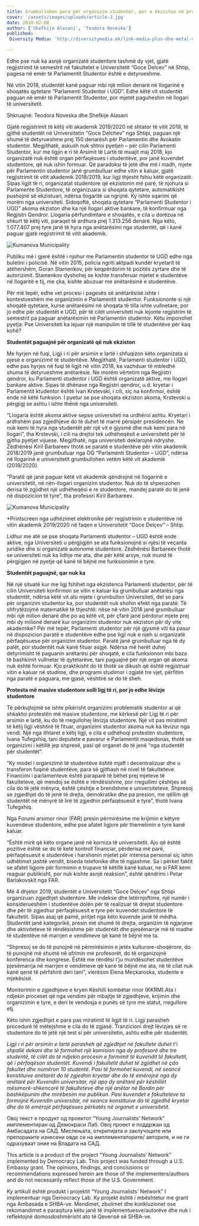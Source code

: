 ```yaml
---
title: Grumbullohen para për organizim studentor, por a ekziston në praktikë?
cover: '/assets/images/uploads/article-2.jpg'
date: 2019-02-08
author: ['Shefkije Alasani', 'Teodora Noveska']
published:
 Diversity Media: 'http://diversitymedia.mk/link-media-plus-dhe-metal-vat-el-rekordere-te-furnizimeve-publike-per-dekorimin-e-fundvitit/'

---
```


Edhe pse nuk ka asnjë organizatë studentore tashmë dy vjet, gjatë regjistrimit të semestrit në fakultetet e Universitetit “Goce Delcev” në Shtip, pagesa në emër të Parlamentit Studentor është e detyrueshme.

Në vitin 2018, studentët kanë paguar mbi një milion denarë në llogarinë e shoqatës qytetare “Parlamenti Studentor i UGD”. Edhe këtë vit studentët paguan në emër të Parlamentit Studentor, por mjetet paguheshin në llogari të universitetit.

Shkruajnë: Teodora Noveska dhe Shefkije Alasani

Gjatë regjistrimit të këtij viti akademik 2019/2020 në shtator të vitit 2019, të gjithë studentët në Universitetin “Goce Delchev” nga Shtipi, paguan një shumë të detyrueshme prej 150 denarësh për Parlamentin dhe Avokatin studentor. Megjithatë, askush nuk shtroi pyetjen – për cilin Parlamenti Studentor, kur me ligjin e ri të Arsimit të Lartë të muajit maj 2018, kjo organizatë nuk është organ përfaqësues i studentëve, por janë kuvendet studentore, që nuk ishin formuar.
Që paradoksi të jetë dhe më i madh, mjete për Parlamentin studentor janë grumbulluar edhe vitin e kaluar, gjatë regjistrimit të vitit akademik 2018/2019, kur ligji thjesht fshiu këtë organizatë. Sipas ligjit të ri, organizatat studentore që ekzistonin më parë, të njohura si Parlamente Studentore, të organizuara si shoqata qytetare, automatikisht pushojnë së ekzistuari, ndërsa llogaritë ua ngrijnë. Ky ishte sqarimi që morëm nga universiteti. Sidoqoftë, shoqata qytetare “Parlamenti Studentor i UGD” akoma ekziston dhe ka një llogari aktive bankare, të konfirmuar nga Regjistri Qendror. Llogaria përfundimtare e shoqatës, e cila u dorëzua në shkurt të këtij viti, paraqet të ardhura prej 1.313.256 denarë.  Nga këto, 1.077.407 prej tyre janë të hyra nga anëtarësimi nga studentët, që i kanë paguar gjatë regjistrimit të vitit akademik.

![Kumanova Municipality](/assets/images/uploads/trosoci.jpg)

Publiku më i gjerë është i njohur me Parlamentin studentor të UGD edhe nga buletini i policisë. Në vitin 2015, policia ngriti aktpadi kundër kryetarit të atëhershëm, Goran Stamenkov, për keqpërdorim të pozitës zyrtare dhe të autorizimit. Stamenkov dyshohej se kishte transferuar mjetet e studentëve në llogaritë e tij, me çka, kishte abuzuar me anëtarësinë e studentëve.

Për më tepër, edhe vet procesi i pagesës së anëtarësisë ishte i kontestueshëm me organizimin e Parlamentit studentor. Funksiononte si një shoqatë qytetare, kurse anëtarësimi në shoqata të tilla ishte vullnetare, por jo edhe për studentët e UGD, për të cilët universiteti nuk lejonte regjistrim të semestrit pa paguar anëtarësimin në Parlamentin studentor. Këtu imponohet pyetja: Pse Universiteti ka lejuar një manipulim të tillë të studentëve për kaq kohë?

**Studentët paguajnë për organizatë që nuk ekziston**

Me hyrjen në fuqi, Ligji i ri për arsimin e lartë i shfuqizon këto organizata si pjesë e organizimit të studentëve. Megjithatë, Parlamenti studentor i UGD, edhe pas hyrjes në fuqi të ligjit në vitin 2018, ka vazhduar të mbledhë shuma të detyrueshme anëtarësie. Ne morëm vërtetim nga Regjistri qendror, ku Parlamenti studentor i UGD është organizatë aktive, me llogari bankare aktive. Sipas të dhënave nga Regjistri qendror, u.d. kryetar i Parlamentit ktudentor është Ivan Krstevski, i cili, siç na konfirmoi, është ende në këtë funksion. I pyetur se pse shoqata ekziston akoma, Krstevski u përgjigj se ashtu i ishte thënë nga universiteti.

“Llogaria është akoma aktive sepse universiteti na urdhëroi ashtu. Kryetari i ardhshëm pas zgjedhjeve do të duhet të marrë përsipër presidencën. Ne nuk kemi të hyra nga studentët për një vit e gjysmë dhe nuk kemi para në llogari”, tha Krstevski, i cili na drejtoi tek udhëheqësit e universitetit për të gjitha pyetjet vijuese. Megjithatë, nga universiteti deklarojnë ndryshe. Zëdhënësi Kiril Barbareev thotë se paratë e studentëve për vitin akademik 2018/2019 janë grumbulluar nga OQ “Parlamenti Studentor – UGD”, ndërsa në llogarinë e universitetit grumbullohen vetëm këtë vit akademik (2019/2020).

“Paratë që janë paguar këtë vit akademik qëndrojnë në llogarinë e universitetit, në nën-llogari organizim studentor. Nuk do të shpenzohen derisa të zgjidhet një udhëheqësi e re studentore, mandej paratë do të jenë në dispozicion të tyre”, tha profesori Kiril Barbareev.

![Kumanova Municipality](/assets/images/uploads/studenti-2.jpg)

*Printscreen nga udhëzimet elektronike për regjistrimin e studentëve në vitin akademik 2019/2020 në faqen e Universitetit “Goce Delçev” – Shtip.

Lidhur me atë se pse shoqata Parlamenti studentor – UGD është ende aktive, nga Universiteti u përgjigjën se ata funksionojnë si njësi të veçanta juridike dhe si organizatë autonome studentore. Zëdhënësi Barbareev thotë se universiteti nuk ka lidhje me ata, dhe për këtë arsye, nuk mund të përgjigjen në pyetje që kanë të bëjnë me funksionimin e tyre.

**Studentët paguajnë, qar nuk ka**

Në një situatë kur me ligj fshihet nga ekzistenca Parlamenti studentor, për të cilin Universiteti konfirmon se vitin e kaluar ka grumbulluar anëtarësi nga studentët, ndërsa këtë vit ato mjete i grumbullon Universiteti, del se para për organizim studentor ka, por studentët nuk shohin efekt nga paratë. Të shfrytëzojmë matematikë të thjeshtë: nëse në vitin 2018 janë grumbulluar mbi një milion denarë dhe po aq këtë vit, për çfarë janë përdorur mjete prej mbi dy milionë denarë kur organizimi studentor nuk ekziston për dy vite akademike? Për më tepër, Parlamenti studentor për një gjysmë viti ka pasur në dispozicion paratë e studentëve edhe pse ligji nuk e njeh si organizatë përfaqësuese për organizim studentor. Paratë janë grumbulluar nga të dy palët, por studentët nuk kanë fituar asgjë. Ndërsa më herët duhej detyrimisht të paguanin anëtarësi për shoqatë, e cila funksionon mbi baza të bashkimit vullnetar të qytetarëve, tani paguajnë për një organ që akoma nuk është formuar. Kjo praktikisht do të thotë se dikush që është regjistruar vitin e kaluar në studime, dhe programi studimor i zgjatë tre vjet, përfitim nga paratë e paguara, me gjasë, vështirë se do të sheh.


**Protesta më masive studentore solli ligj të ri, por jo edhe lëvizje studentore**

Të përkujtojmë se ishte pikërisht organizimi problematik studentor ai që shkaktoi protestën më masive studentore, me kërkesë për Ligj të ri për arsimin e lartë, ku do të rregullohej lëvizja studentore. Një vit pas miratimit të këtij ligji vështirë të fituar, organizimi studentor akoma nuk ka lëvizur nga vendi. Një nga ithtaret e këtij ligji, e cila e udhëhoqi protestën studentore, Ivana Tufegxhiq, tani deputete e pavarur e Parlamentit maqedonas, thotë se organizimi i këtillë jep shpresë, pasi që organet do të jenë “nga studentët për studentët”.

“Ky model i organizimit të studentëve është mjaft i decentralizuar dhe u transferon fuqinë studentëve, para së gjithash në nivel të fakulteteve. Financimi i parlamenteve është paraparë të bëhet prej mjeteve të fakulteteve, që mendoj se është e rëndësishme, por rregullimi çështjes së cila do të jetë mënyra, është çështje e brendshme e universiteteve. Shpresoj se zgjedhjet do të jenë të drejta, demokratike dhe pa presion, me qëllim që studentët në mënyrë të lirë të zgjedhin përfaqësuesit e tyre”, thotë Ivana Tufegxhiq.

Nga Forumi arsimor rinor (FAR) presin përmirësime me krijimin e këtyre kuvendeve studentore, edhe pse afatet ligjore për themelimin e tyre kanë kaluar.

“Është mirë që këto organe janë në korniza të universitetit. Ajo që është pozitive është se do të ketë kontroll financiar, përderisa më parë, përfaqësuesit e studentëve i harxhonin mjetet për interesa personal siç ishin udhëtimet jashtë vendit, biseda telefonike dhe të ngjashme. Sa i përket faktit se afatet ligjore për formimin e trupave të këtillë kanë kaluar, ne si FAR kemi reaguar publikisht, por nuk kishte asnjë reaksion”, është qëndrimi i Petar Barlakovskit nga FAR.

Më 4 dhjetor 2019, studentët e Universitetit “Goce Delçev” nga Shtipi organizuan zgjedhjet studentore. Me indekse dhe letërnjoftime, një numër i konsiderueshëm i studentëve dolën për të realizuar të drejtat studentore dhe për të zgjedhur përfaqësuesit e tyre për kuvendet studentore të fakultetit. Sipas asaj që pamë, pritjet nga këto kuvende janë të mëdha. Studentët janë kategorikë, presin më shumë të drejta, organizim të ngjarjeve dhe aktiviteteve të rëndësishme për studentët dhe pjesëmarrje më të madhe të studentëve në marrjen e vendimeve që kanë të bëjnë me ta.

“Shpresoj se do të punojnë në përmirësimin e jetës kulturore-shoqërore, do të punojnë më shumë në afrimin me profesorët, do të organizojnë konferenca dhe kongrese. Është me rëndësi t’ju mundësohet studentëve pjesëmarrja në marrjen e vendimeve që kanë të bëjnë me ata, në të cilat nuk kanë qenë të përfshirë deri tani”, vlerëson Elena Meçkaroska, studente e mjekësisë.

Monitorimin e zgjedhjeve e kryen Këshilli kombëtar rinor (KKRM).Ata i ndjekin proceset që nga vendimi për  mbajtje të zgjedhjeve, krijimin dhe organizimin e tyre, e deri te vendosja e punës së tyre me statut, rregullore etj.

Këto ishin zgjedhjet e para pas miratimit të ligjit të ri. Ligji parasheh procedurë të mëtejshme e cila do të zgjasë. Tranzicioni drejt lëvizjes së re studentore do të jetë një test si për universitetin, ashtu edhe për studentët.

*Ligji i ri për arsimin e lartë parasheh që zgjedhjet në fakultete duhet t’i shpallë dekani dhe të formohet një komision nga dy profesorë dhe tre studentë, të cilët do të ndjekin procesin e formimit të kuvendit të fakultetit, që i përfaqëson studentët.
Kuvendi i fakultetit duhet të zgjidhet në çdo fakultet dhe numëron 10 studentë. Pasi të formohet kuvendi, në seancë konstituive anëtarët do të zgjedhin kryetar dhe do të emërojnë nga dy anëtarë për Kuvendin universitar, një apo dy anëtarë për këshillët mësimorë-shkencorë të fakulteteve dhe një anëtar në Bordin për bashkëpunim dhe mirëbesim me publikun. Pasi kuvendet e fakulteteve ta formojnë Kuvendin universitar, në seance konstituive do të zgjedhë kryetar dhe do të emërojë përfaqësues përkatës në organet e universitetit.*


Овој текст е продукт од проектот “Young Journalists’ Network” имплементиран од Демокраси Лаб. Овој проект е поддржан од Амбасадата на САД. Мислењата, откритијата и заклучоците или препораките изнесени овде се на имплементаторите/ авторите, и не ги одразуваат оние на Владата на САД.

This article is a product of the project “Young Journalists’ Network” implemented by Democracy Lab. This project was funded through a U.S. Embassy grant. The opinions, findings, and conclusions or recommendations expressed herein are those of the implementers/authors and do not necessarily reflect those of the U.S. Government.

Ky artikull është produkt i projektit “Young Journalists’ Network” I implementuar nga Democracy Lab. Ky projekt është i mbështetur me grant nga Ambasada e SHBA-ve. Mendimet, zbulimet dhe konkluzionet ose rekomandimet e paraqitura këtu janë të implementuesve/autorëve dhe nuk i reflektojnë domosdoshmërisht ato të Qeverisë së SHBA-ve.
